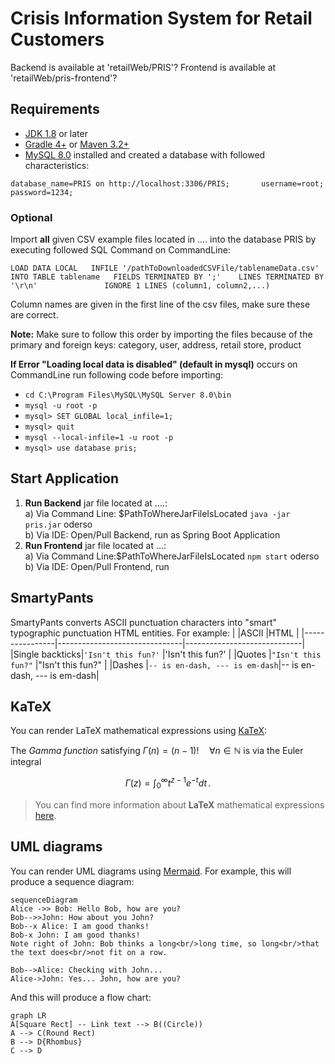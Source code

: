 # Crisis Information System for Retail Customers
Backend is available at 'retailWeb/PRIS'?
Frontend is available at 'retailWeb/pris-frontend'?

## Requirements
- [JDK 1.8](http://www.oracle.com/technetwork/java/javase/downloads/index.html)  or later
- [Gradle 4+](http://www.gradle.org/downloads)  or  [Maven 3.2+](https://maven.apache.org/download.cgi)
- [MySQL 8.0](https://dev.mysql.com/doc/refman/8.0/en/installing.html) installed and created a database with followed characteristics:    

`database_name=PRIS on http://localhost:3306/PRIS;      
username=root;     
password=1234;`

### Optional
Import **all** given CSV example files located in .... into the database PRIS by executing followed SQL Command on CommandLine:  

`LOAD DATA LOCAL  
INFILE '/pathToDownloadedCSVFile/tablenameData.csv'  
INTO TABLE tablename  
FIELDS TERMINATED BY ';'   
LINES TERMINATED BY '\r\n'              
IGNORE 1 LINES
(column1, column2,...)`  

Column names are given in the first line of the csv files, make sure these are correct.

**Note:** Make sure to follow this order by importing the files because of the primary and foreign keys: category, user, address, retail store, product  

**If Error "Loading local data is disabled" (default in mysql)** occurs on CommandLine run following code before importing:  
- `cd C:\Program Files\MySQL\MySQL Server 8.0\bin`
- `mysql -u root -p`
- `mysql> SET GLOBAL local_infile=1;`
- `mysql> quit`
- `mysql --local-infile=1 -u root -p`
- `mysql> use database pris;`   

## Start Application
 1. **Run Backend** jar file located at ....:  
 a) Via Command Line: $PathToWhereJarFileIsLocated `java -jar pris.jar` oderso  
 b) Via IDE: Open/Pull Backend, run as Spring Boot Application  
 2. **Run Frontend** jar file located at ...:  
 a) Via Command Line:$PathToWhereJarFileIsLocated `npm start` oderso  
 b) Via IDE: Open/Pull Frontend, run 

## SmartyPants
SmartyPants converts ASCII punctuation characters into "smart" typographic punctuation HTML entities. For example:
|                |ASCII                          |HTML                         |
|----------------|-------------------------------|-----------------------------|
|Single backticks|`'Isn't this fun?'`            |'Isn't this fun?'            |
|Quotes          |`"Isn't this fun?"`            |"Isn't this fun?"            |
|Dashes          |`-- is en-dash, --- is em-dash`|-- is en-dash, --- is em-dash|


## KaTeX

You can render LaTeX mathematical expressions using [KaTeX](https://khan.github.io/KaTeX/):

The *Gamma function* satisfying $\Gamma(n) = (n-1)!\quad\forall n\in\mathbb N$ is via the Euler integral

$$
\Gamma(z) = \int_0^\infty t^{z-1}e^{-t}dt\,.
$$

> You can find more information about **LaTeX** mathematical expressions [here](http://meta.math.stackexchange.com/questions/5020/mathjax-basic-tutorial-and-quick-reference).


## UML diagrams

You can render UML diagrams using [Mermaid](https://mermaidjs.github.io/). For example, this will produce a sequence diagram:

```mermaid
sequenceDiagram
Alice ->> Bob: Hello Bob, how are you?
Bob-->>John: How about you John?
Bob--x Alice: I am good thanks!
Bob-x John: I am good thanks!
Note right of John: Bob thinks a long<br/>long time, so long<br/>that the text does<br/>not fit on a row.

Bob-->Alice: Checking with John...
Alice->John: Yes... John, how are you?
```

And this will produce a flow chart:

```mermaid
graph LR
A[Square Rect] -- Link text --> B((Circle))
A --> C(Round Rect)
B --> D{Rhombus}
C --> D
```
